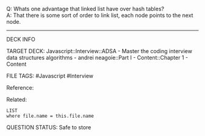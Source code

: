 Q: Whats one advantage that linked list have over hash tables?  
A: That there is some sort of order to link list, each node points to the next node.
<!--ID: 1693659896760-->

---

DECK INFO

TARGET DECK: Javascript::Interview::ADSA - Master the coding interview data structures algorithms - andrei neagoie::Part I - Content::Chapter 1 - Content

FILE TAGS: #Javascript #Interview

Reference:

Related:

```dataview
LIST
where file.name = this.file.name
```


QUESTION STATUS: Safe to store